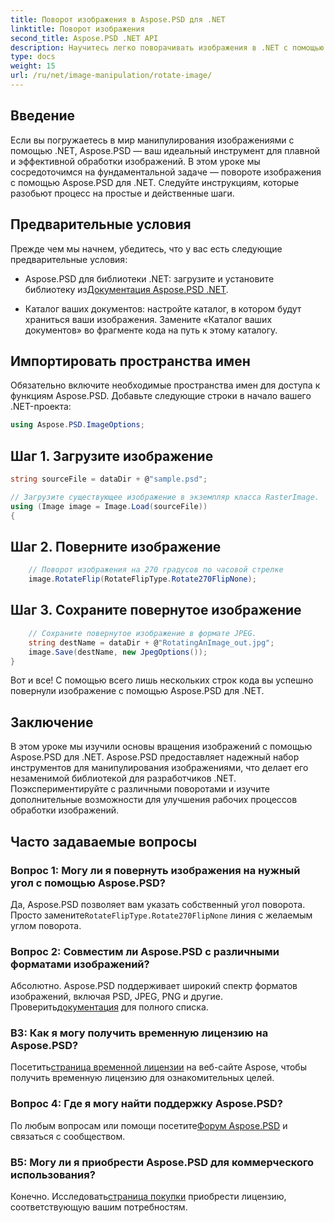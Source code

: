 ```yaml
---
title: Поворот изображения в Aspose.PSD для .NET
linktitle: Поворот изображения
second_title: Aspose.PSD .NET API
description: Научитесь легко поворачивать изображения в .NET с помощью Aspose.PSD. Следуйте нашему пошаговому руководству.
type: docs
weight: 15
url: /ru/net/image-manipulation/rotate-image/
---
```

## Введение

Если вы погружаетесь в мир манипулирования изображениями с помощью .NET, Aspose.PSD — ваш идеальный инструмент для плавной и эффективной обработки изображений. В этом уроке мы сосредоточимся на фундаментальной задаче — повороте изображения с помощью Aspose.PSD для .NET. Следуйте инструкциям, которые разобьют процесс на простые и действенные шаги.

## Предварительные условия

Прежде чем мы начнем, убедитесь, что у вас есть следующие предварительные условия:

-  Aspose.PSD для библиотеки .NET: загрузите и установите библиотеку из[Документация Aspose.PSD .NET](https://reference.aspose.com/psd/net/).

- Каталог ваших документов: настройте каталог, в котором будут храниться ваши изображения. Замените «Каталог ваших документов» во фрагменте кода на путь к этому каталогу.

## Импортировать пространства имен

Обязательно включите необходимые пространства имен для доступа к функциям Aspose.PSD. Добавьте следующие строки в начало вашего .NET-проекта:

```csharp
using Aspose.PSD.ImageOptions;
```

## Шаг 1. Загрузите изображение

```csharp
string sourceFile = dataDir + @"sample.psd";

// Загрузите существующее изображение в экземпляр класса RasterImage.
using (Image image = Image.Load(sourceFile))
{
```

## Шаг 2. Поверните изображение

```csharp
    // Поворот изображения на 270 градусов по часовой стрелке
    image.RotateFlip(RotateFlipType.Rotate270FlipNone);
```

## Шаг 3. Сохраните повернутое изображение

```csharp
    // Сохраните повернутое изображение в формате JPEG.
    string destName = dataDir + @"RotatingAnImage_out.jpg";
    image.Save(destName, new JpegOptions());
}
```

Вот и все! С помощью всего лишь нескольких строк кода вы успешно повернули изображение с помощью Aspose.PSD для .NET.

## Заключение

В этом уроке мы изучили основы вращения изображений с помощью Aspose.PSD для .NET. Aspose.PSD предоставляет надежный набор инструментов для манипулирования изображениями, что делает его незаменимой библиотекой для разработчиков .NET. Поэкспериментируйте с различными поворотами и изучите дополнительные возможности для улучшения рабочих процессов обработки изображений.

## Часто задаваемые вопросы

### Вопрос 1: Могу ли я повернуть изображения на нужный угол с помощью Aspose.PSD?

Да, Aspose.PSD позволяет вам указать собственный угол поворота. Просто замените`RotateFlipType.Rotate270FlipNone` линия с желаемым углом поворота.

### Вопрос 2: Совместим ли Aspose.PSD с различными форматами изображений?

 Абсолютно. Aspose.PSD поддерживает широкий спектр форматов изображений, включая PSD, JPEG, PNG и другие. Проверить[документация](https://reference.aspose.com/psd/net/) для полного списка.

### В3: Как я могу получить временную лицензию на Aspose.PSD?

 Посетить[страница временной лицензии](https://purchase.aspose.com/temporary-license/) на веб-сайте Aspose, чтобы получить временную лицензию для ознакомительных целей.

### Вопрос 4: Где я могу найти поддержку Aspose.PSD?

 По любым вопросам или помощи посетите[Форум Aspose.PSD](https://forum.aspose.com/c/psd/34) и связаться с сообществом.

### В5: Могу ли я приобрести Aspose.PSD для коммерческого использования?

 Конечно. Исследовать[страница покупки](https://purchase.aspose.com/buy) приобрести лицензию, соответствующую вашим потребностям.